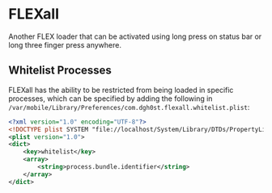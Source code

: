 # FLEXall
Another FLEX loader that can be activated using long press on status bar or long three finger press anywhere.

## Whitelist Processes
FLEXall has the ability to be restricted from being loaded in specific processes, which can be specified by adding the following in `/var/mobile/Library/Preferences/com.dgh0st.flexall.whitelist.plist`:
```xml
<?xml version="1.0" encoding="UTF-8"?>
<!DOCTYPE plist SYSTEM "file://localhost/System/Library/DTDs/PropertyList.dtd">
<plist version="1.0">
<dict>
	<key>whitelist</key>
	<array>
		<string>process.bundle.identifier</string>
	</array>
</dict>
```
